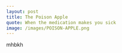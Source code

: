 ```yaml
---
layout: post
title: The Poison Apple
quote: When the medication makes you sick
image: /images/POISON-APPLE.png
---
```



mhbkh
